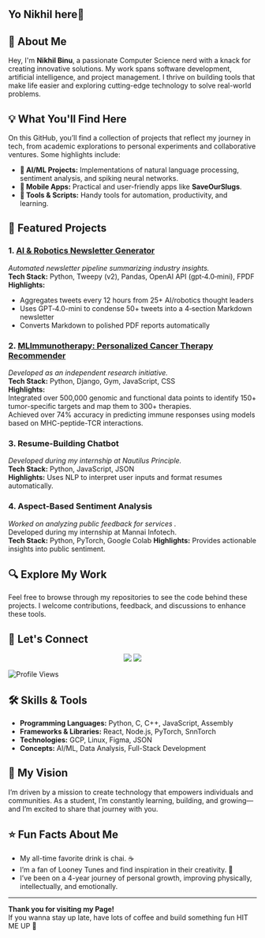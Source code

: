 ## Yo Nikhil here👋

## 🚀 About Me
Hey, I'm **Nikhil Binu**, a passionate Computer Science nerd with a knack for creating innovative solutions. My work spans software development, artificial intelligence, and project management. I thrive on building tools that make life easier and exploring cutting-edge technology to solve real-world problems.

## 💡 What You'll Find Here
On this GitHub, you’ll find a collection of projects that reflect my journey in tech, from academic explorations to personal experiments and collaborative ventures. Some highlights include:

- **🤖 AI/ML Projects:** Implementations of natural language processing, sentiment analysis, and spiking neural networks.
- **📱 Mobile Apps:** Practical and user-friendly apps like **SaveOurSlugs**.
- **🔧 Tools & Scripts:** Handy tools for automation, productivity, and learning.

## 🌟 Featured Projects

### 1.  [AI & Robotics Newsletter Generator](https://github.com/Medulus/XSummary)
_Automated newsletter pipeline summarizing industry insights._  
**Tech Stack:** Python, Tweepy (v2), Pandas, OpenAI API (gpt‑4.0‑mini), FPDF  
**Highlights:**
- Aggregates tweets every 12 hours from 25+ AI/robotics thought leaders  
- Uses GPT‑4.0-mini to condense 50+ tweets into a 4‑section Markdown newsletter  
- Converts Markdown to polished PDF reports automatically

### 2. [MLImmunotherapy: Personalized Cancer Therapy Recommender](https://github.com/Medulus/BioHacks25)
_Developed as an independent research initiative._  
**Tech Stack:** Python, Django, Gym, JavaScript, CSS  
**Highlights:**  
Integrated over 500,000 genomic and functional data points to identify 150+ tumor-specific targets and map them to 300+ therapies.  
Achieved over 74% accuracy in predicting immune responses using models based on MHC-peptide-TCR interactions.  


### 3. **Resume-Building Chatbot**  
_Developed during my internship at Nautilus Principle._   
**Tech Stack:** Python, JavaScript, JSON   
**Highlights:** Uses NLP to interpret user inputs and format resumes automatically.

### 4. **Aspect-Based Sentiment Analysis**  
_Worked on analyzing public feedback for services  ._  
Developed during my internship at Mannai Infotech.  
**Tech Stack:** Python, PyTorch, Google Colab
**Highlights:** Provides actionable insights into public sentiment.

## 🔍 Explore My Work
Feel free to browse through my repositories to see the code behind these projects. I welcome contributions, feedback, and discussions to enhance these tools.

## 💬 Let's Connect
<p align="center">
  <a href="nikhil.binumr@gmail.com"><img src="https://img.shields.io/badge/Email-%23D14836.svg?style=for-the-badge&logo=gmail&logoColor=white" /></a>
  <a href="https://www.linkedin.com/in/nikhil-binu-3038a11b7/"><img src="https://img.shields.io/badge/LinkedIn-%230077B5.svg?style=for-the-badge&logo=linkedin&logoColor=white" /></a>
</p>

![Profile Views](https://komarev.com/ghpvc/?username=SamiaS&color=blueviolet)


## 🛠️ Skills & Tools
- **Programming Languages:** Python, C, C++, JavaScript, Assembly
- **Frameworks & Libraries:** React, Node.js, PyTorch, SnnTorch
- **Technologies:** GCP, Linux, Figma, JSON
- **Concepts:** AI/ML, Data Analysis, Full-Stack Development


## 🎯 My Vision
I’m driven by a mission to create technology that empowers individuals and communities. As a student, I’m constantly learning, building, and growing—and I’m excited to share that journey with you.

## ⭐ Fun Facts About Me
- My all-time favorite drink is chai. ☕
- I’m a fan of Looney Tunes and find inspiration in their creativity. 🐰
- I’ve been on a 4-year journey of personal growth, improving physically, intellectually, and emotionally.

---
**Thank you for visiting my Page!**  
If you wanna stay up late, have lots of coffee and build something fun HIT ME UP 🚀

<!--
**Medulus/Medulus** is a ✨ _special_ ✨ repository because its `README.md` (this file) appears on your GitHub profile.

Here are some ideas to get you started:

- 🔭 I’m currently working on ...
- 🌱 I’m currently learning ...
- 👯 I’m looking to collaborate on ...
- 🤔 I’m looking for help with ...
- 💬 Ask me about ...
- 📫 How to reach me: ...
- 😄 Pronouns: ...
- ⚡ Fun fact: ...
-->
